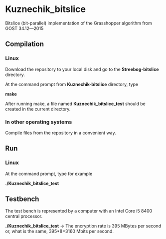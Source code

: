 # Kuznechik_bitslice

Bitslice (bit-parallel) implementation of the Grasshopper algorithm from GOST 34.12—2015

## Compilation

### Linux

Download the repository to your local disk and go to the **Streebog-bitslice** directory.

At the command prompt from **Kuznechik-bitslice** directory, type

**make**

After running make, a file named **Kuznechik_bitslice_test** should be created in the current directory.

### In other operating systems

Compile files from the repository in a convenient way.

## Run

### Linux

At the command prompt, type for example

**./Kuznechik_bitslice_test**

## Testbench

The test bench is represented by a computer with an Intel Core i5 8400 central processor.

**./Kuznechik_bitslice_test**    ->  The encryption rate is 395 MBytes per second or, what is the same, 395*8=3160 Mbits per second.
